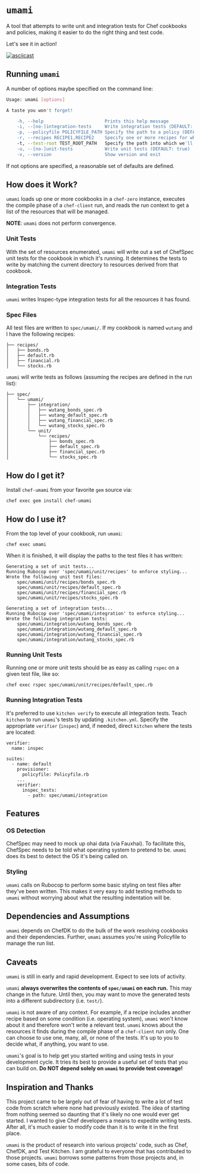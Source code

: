 # `umami`

A tool that attempts to write unit and integration tests for Chef cookbooks and
policies, making it easier to do the right thing and test code.

Let's see it in action!

[![asciicast](https://asciinema.org/a/138816.png)](https://asciinema.org/a/138816)

## Running `umami`

A number of options maybe specified on the command line:

```bash
Usage: umami [options]

A taste you won't forget!

    -h, --help                       Prints this help message
    -i, --[no-]integration-tests     Write integration tests (DEFAULT: true)
    -p, --policyfile POLICYFILE_PATH Specify the path to a policy (DEFAULT: Policyfile.rb)
    -r, --recipes RECIPE1,RECIPE2    Specify one or more recipes for which we'll write tests (DEFAULT: All recipes)
    -t, --test-root TEST_ROOT_PATH   Specify the path into which we'll write tests (DEFAULT: spec)
    -u, --[no-]unit-tests            Write unit tests (DEFAULT: true)
    -v, --version                    Show version and exit
```

If not options are specified, a reasonable set of defaults are defined.

## How does it Work?

`umami` loads up one or more cookbooks in a `chef-zero` instance, executes the
compile phase of a `chef-client` run, and reads the run context to get a list
of the resources that will be managed.

**NOTE**: `umami` does not perform convergence.

### Unit Tests

With the set of resources enumerated, `umami` will write out a set of ChefSpec
unit tests for the cookbook in which it's running. It determines the tests to
write by matching the current directory to resources derived from that cookbook.

### Integration Tests

`umami` writes Inspec-type integration tests for all the resources it has found.

### Spec Files

All test files are written to `spec/umami/`. If my cookbook is named `wutang`
and I have the following recipes:

```
├── recipes/
│   ├── bonds.rb
│   ├── default.rb
│   ├── financial.rb
│   └── stocks.rb
```

`umami` will write tests as follows (assuming the recipes are defined in the run list):

```
├── spec/
│   └── umami/
│       ├── integration/
│       │   ├── wutang_bonds_spec.rb
│       │   ├── wutang_default_spec.rb
│       │   ├── wutang_financial_spec.rb
│       │   └── wutang_stocks_spec.rb
│       └── unit/
│           └── recipes/
│               ├── bonds_spec.rb
│               ├── default_spec.rb
│               ├── financial_spec.rb
│               └── stocks_spec.rb
```

## How do I get it?

Install `chef-umami` from your favorite `gem` source via:

`chef exec gem install chef-umami`

## How do I use it?

From the top level of your cookbook, run `umami`:

`chef exec umami`

When it is finished, it will display the paths to the test files it has
written:

```
Generating a set of unit tests...
Running Rubocop over 'spec/umami/unit/recipes' to enforce styling...
Wrote the following unit test files:
    spec/umami/unit/recipes/bonds_spec.rb
    spec/umami/unit/recipes/default_spec.rb
    spec/umami/unit/recipes/financial_spec.rb
    spec/umami/unit/recipes/stocks_spec.rb

Generating a set of integration tests...
Running Rubocop over 'spec/umami/integration' to enforce styling...
Wrote the following integration tests:
    spec/umami/integration/wutang_bonds_spec.rb
    spec/umami/integration/wutang_default_spec.rb
    spec/umami/integration/wutang_financial_spec.rb
    spec/umami/integration/wutang_stocks_spec.rb
```

### Running Unit Tests

Running one or more unit tests should be as easy as calling `rspec` on a given
test file, like so:

`chef exec rspec spec/umami/unit/recipes/default_spec.rb`

### Running Integration Tests

It's preferred to use `kitchen verify` to execute all integration tests.
Teach `kitchen` to run `umami`'s tests by updating `.kitchen.yml`. Specify
the appropriate `verifier` (`inspec`) and, if needed, direct `kitchen` where
the tests are located:

```
verifier:
  name: inspec

suites:
  - name: default
    provisioner:
      policyfile: Policyfile.rb
    ...
    verifier:
      inspec_tests:
        - path: spec/umami/integration
```

## Features

### OS Detection

ChefSpec may need to mock up ohai data (via Fauxhai). To facilitate this,
ChefSpec needs to be told what operating system to pretend to be. `umami`
does its best to detect the OS it's being called on.

### Styling

`umami` calls on Rubocop to perform some basic styling on test files after
they've been written. This makes it very easy to add testing methods to `umami`
without worrying about what the resulting indentation will be.

## Dependencies and Assumptions

`umami` depends on ChefDK to do the bulk of the work resolving cookbooks and
their dependencies. Further, `umami` assumes you're using Policyfile to manage
the run list.

## Caveats

`umami` is still in early and rapid development. Expect to see lots of activity.

`umami` **always overwrites the contents of `spec/umami` on each run.** This may
change in the future. Until then, you may want to move the generated tests
into a different subdirectory (i.e. `test/`).

`umami` is not aware of any context. For example, if a recipe includes another
recipe based on some condition (i.e. operating system), `umami` won't know about
it and therefore won't write a relevant test. `umami` knows about the resources
it finds during the compile phase of a `chef-client` run only. One can choose
to use one, many, all, or none of the tests. It's up to you to decide what, if
anything, you want to use.

`umami`'s goal is to help get you started writing and using tests in your
development cycle. It tries its best to provide a useful set of tests that you
can build on. **Do NOT depend solely on `umami` to provide test coverage!**

## Inspiration and Thanks

This project came to be largely out of fear of having to write a lot of test
code from scratch where none had previously existed. The idea of starting from
nothing seemed so daunting that it's likely no one would ever get started. I
wanted to give Chef developers a means to expedite writing tests. After all,
it's much easier to modify code than it is to write it in the first place.

`umami` is the product of research into various projects' code, such as
Chef, ChefDK, and Test Kitchen. I am grateful to everyone that has contributed
to those projects. `umami` borrows some patterns from those projects and, in
some cases, bits of code.
